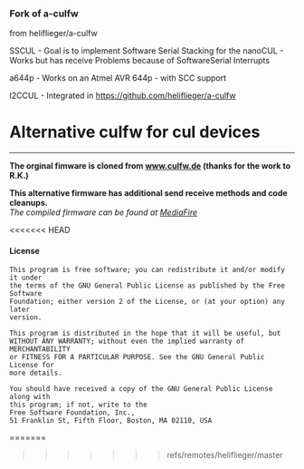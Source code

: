### Fork of a-culfw
from heliflieger/a-culfw

SSCUL - Goal is to implement Software Serial Stacking for the nanoCUL - Works but has receive Problems because of SoftwareSerial Interrupts

a644p - Works on an Atmel AVR 644p - with SCC support

I2CCUL - Integrated in https://github.com/heliflieger/a-culfw

# Alternative culfw for cul devices
___
**The orginal fimware is cloned from www.culfw.de (thanks for the work to R.K.)**

**This alternative firmware has additional send receive methods and code cleanups.**  
_The compiled firmware can be found at [MediaFire](https://www.mediafire.com/folder/iuf7lue8r578c/a-culfw)_

<<<<<<< HEAD
#### License
```
This program is free software; you can redistribute it and/or modify it under  
the terms of the GNU General Public License as published by the Free Software  
Foundation; either version 2 of the License, or (at your option) any later  
version.

This program is distributed in the hope that it will be useful, but  
WITHOUT ANY WARRANTY; without even the implied warranty of MERCHANTABILITY  
or FITNESS FOR A PARTICULAR PURPOSE. See the GNU General Public License for  
more details.

You should have received a copy of the GNU General Public License along with  
this program; if not, write to the  
Free Software Foundation, Inc.,  
51 Franklin St, Fifth Floor, Boston, MA 02110, USA
```
=======

>>>>>>> refs/remotes/heliflieger/master
